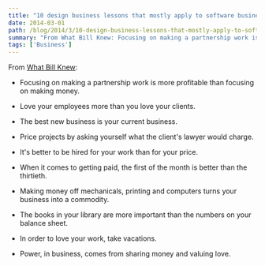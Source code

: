 ```yaml
---
title: "10 design business lessons that mostly apply to software business too"
date: 2014-03-01
path: /blog/2014/3/10-design-business-lessons-that-mostly-apply-to-software-business-too
summary: "From What Bill Knew: Focusing on making a partnership work is more profitable than focusing on making money."
tags: ['Business']
---
```


From [What Bill Knew](http://observatory.designobserver.com/feature/what-bill-knew/38338/):

- Focusing on making a partnership work is more profitable than focusing on making money.

- Love your employees more than you love your clients. 

- The best new business is your current business.

- Price projects by asking yourself what the client's lawyer would charge.

- It's better to be hired for your work than for your price. 

- When it comes to getting paid, the first of the month is better than the thirtieth. 

- Making money off mechanicals, printing and computers turns your business into a commodity. 

- The books in your library are more important than the numbers on your balance sheet. 

- In order to love your work, take vacations.

- Power, in business, comes from sharing money and valuing love. 
